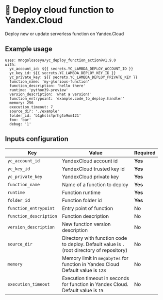 # 🚀 Deploy cloud function to Yandex.Cloud

Deploy new or update serverless function on Yandex.Cloud

## Example usage

```
uses: mnogolososya/yc_deploy_function_action@v1.9.0
with:
  yc_account_id: ${{ secrets.YC_LAMBDA_DEPLOY_ACCOUNT_ID }}
  yc_key_id: ${{ secrets.YC_LAMBDA_DEPLOY_KEY_ID }}
  yc_private_key: ${{ secrets.YC_LAMBDA_DEPLOY_PRIVATE_KEY }}
  function_name: 'my-glorious-function'
  function_description: 'hello there'
  runtime: 'python39-preview'
  version_description: 'what a version!'
  function_entrypoint: 'example.code_to_deploy.handler'
  memory: 256
  execution_timeout: 7
  source_dir: './example'
  folder_id: 'b1ghsls4prhgto9om121'
  foo: 'bar'
  debug: '1'
```

## Inputs configuration

| Key | Value | Required |
| ------------- | ------------- | ------------- |
| `yc_account_id` | YandexCloud account id | **Yes** |
| `yc_key_id` | YandexCloud trusted key id | **Yes** |
| `yc_private_key` | YandexCloud private key | **Yes** |
| `function_name` | Name of a function to deploy | **Yes** |
| `runtime` | Function runtime | **Yes** |
| `folder_id` | Function folder id | **Yes** |
| `function_entrypoint` | Entry point of function| No |
| `function_description` | Function description | No |
| `version_description` | New function version description | No |
| `source_dir` | Directory with function code to deploy. Default value is `.` (root directory of repository) | No |
| `memory` |  Memory limit in `megabytes` for function in Yandex Cloud Default value is `128` | No |
| `execution_timeout` | Execution timeout in seconds for function in Yandex Cloud. Default value is `15` | No |
